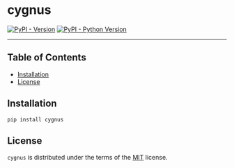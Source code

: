 # cygnus

[![PyPI - Version](https://img.shields.io/pypi/v/cygnus.svg)](https://pypi.org/project/cygnus)
[![PyPI - Python Version](https://img.shields.io/pypi/pyversions/cygnus.svg)](https://pypi.org/project/cygnus)

-----

## Table of Contents

- [Installation](#installation)
- [License](#license)

## Installation

```console
pip install cygnus
```

## License

`cygnus` is distributed under the terms of the [MIT](https://spdx.org/licenses/MIT.html) license.
